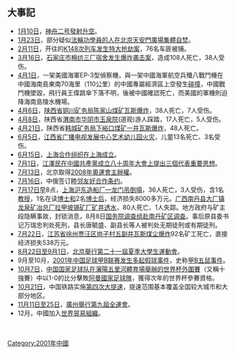 ## 大事記

  - [1月10日](../Page/1月10日.md "wikilink")，[神舟二号發射升空](../Page/神舟二号.md "wikilink")。
  - [1月23日](../Page/1月23日.md "wikilink")，部分疑似[法輪功學員的人在北京](../Page/法輪功.md "wikilink")[天安門廣場](../Page/天安門廣場.md "wikilink")[集體自焚](../Page/天安门自焚事件.md "wikilink")。
  - [2月11日](../Page/2月11日.md "wikilink")，开往的[K148次列车发生特大抢劫案](../Page/T246/247、T248/245次列车.md "wikilink")，76名车匪被捕。
  - [3月16日](../Page/3月16日.md "wikilink")，[石家庄市棉纺三厂宿舍发生](../Page/石家庄市.md "wikilink")[爆炸袭击案](../Page/靳如超爆炸案.md "wikilink")，造成108人死亡，38人受伤。
  - [4月1日](../Page/4月1日.md "wikilink")，一架美國海軍EP-3型偵察機，與一架中國海軍航空兵殲八戰鬥機在中國海南島東南70海里（110公里）的中國專屬經濟區上空發生[碰撞](../Page/中美撞机事件.md "wikilink")，中國戰鬥機墜毀，飛行員王偉跳傘下落不明，後被中國確認死亡，而美國的軍機則迫降海南島陵水機場。
  - [4月6日](../Page/4月6日.md "wikilink")，[陕西省](../Page/陕西省.md "wikilink")[铜川矿务局陈家山煤矿](../Page/铜川.md "wikilink")[瓦斯爆炸](../Page/瓦斯.md "wikilink")，38人死亡，7人受伤。
  - [4月8日](../Page/4月8日.md "wikilink")，陕西省[渭南市](../Page/渭南市.md "wikilink")[华阴市玉泉院](../Page/华阴市.md "wikilink")(道观)游人踩踏，17人死亡，5人受伤。
  - [4月21日](../Page/4月21日.md "wikilink")，陕西省[韩城矿务局下峪口煤矿一井瓦斯爆炸](../Page/韩城.md "wikilink")，48人死亡。
  - [6月5日](../Page/6月5日.md "wikilink")，[江西省广播电视发展中心艺术幼儿园火灾](../Page/江西省.md "wikilink")，儿童13名死亡、3名受伤。
  - [6月15日](../Page/6月15日.md "wikilink")，[上海合作组织在上海成立](../Page/上海合作组织.md "wikilink")。
  - [7月1日](../Page/7月1日.md "wikilink")，[江澤民在](../Page/江澤民.md "wikilink")[中國共產黨成立八十周年大會上提出](../Page/中國共產黨.md "wikilink")[三個代表重要思想](../Page/三個代表.md "wikilink")。
  - [7月13日](../Page/7月13日.md "wikilink")，北京取得[2008年奧運會主辦權](../Page/2008年奧運會.md "wikilink")。
  - [7月16日](../Page/7月16日.md "wikilink")，中俄签订[睦邻友好合作条约](../Page/中俄睦邻友好合作条约.md "wikilink")。
  - [7月17日早](../Page/7月17日.md "wikilink")8点，[上海沪东造船厂一龙门吊倒塌](../Page/上海.md "wikilink")，36人死亡，3人受伤，含1名[教授](../Page/教授.md "wikilink")，1名在读[博士和](../Page/博士.md "wikilink")2名[博士后](../Page/博士后.md "wikilink")，经济损失8000多万元。[广西](../Page/广西.md "wikilink")[南丹县大厂镇龙泉矿冶总厂拉甲坡锡矿厂矿井透水](../Page/南丹县.md "wikilink")，80人死亡、1人失踪。地方政府与矿主段隐瞒事故，封锁消息，8月8日[国务院调查组赴南丹矿区调查](../Page/国务院.md "wikilink")。事后原县委书记万瑞忠判处死刑，县长唐毓盛、副县长等人被判处无期徒刑或有期徒刑。
  - [7月22日](../Page/7月22日.md "wikilink")，[江苏省](../Page/江苏省.md "wikilink")[徐州](../Page/徐州.md "wikilink")[贾汪区岗子村五副井瓦斯煤尘爆炸](../Page/贾汪区.md "wikilink")92名矿工死亡，直接经济损失538万元。
  - [8月22日至](../Page/8月22日.md "wikilink")[9月1日](../Page/9月1日.md "wikilink")，[北京舉行](../Page/北京.md "wikilink")[第二十一屆夏季大學生運動會](../Page/2001年夏季世界大學生運動會.md "wikilink")。
  - 9月至10月，[2001年中国足球甲B联赛发生多起假球事件](../Page/2001年中国足球甲B联赛.md "wikilink")，史称[甲B五鼠事件](../Page/甲B五鼠事件.md "wikilink")。
  - [10月7日](../Page/10月7日.md "wikilink")，[中国国家足球队在](../Page/中国国家足球队.md "wikilink")[瀋陽五里河體育場舉辦的](../Page/瀋陽五里河體育場.md "wikilink")[世界杯外圍賽](../Page/2002年世界杯外围赛_\(亚洲区\).md "wikilink")（又稱十強賽）中以1-0的比分擊敗[阿曼國家足球隊](../Page/阿曼國家足球隊.md "wikilink")，獲得次年的世界杯參賽資格。
  - [10月21日](../Page/10月21日.md "wikilink")，中国铁路实施[第四次大提速](../Page/中国铁路大提速#.E7.AC.AC.E5.9B.9B.E6.AC.A1.E5.A4.A7.E6.8F.90.E9.80.9F.md "wikilink")，提速范围基本覆盖全国较大城市和大部分地区。
  - [11月11日至](../Page/11月11日.md "wikilink")[25日](../Page/11月25日.md "wikilink")，[廣州舉行](../Page/廣州.md "wikilink")[第九屆全運會](../Page/第九屆全運會.md "wikilink")。
  - 12月，中國加入[世界貿易組織](../Page/世界貿易組織.md "wikilink")。

　　 　

[Category:2001年中國](https://zh.wikipedia.org/wiki/Category:2001年中國 "wikilink")